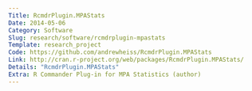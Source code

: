```yaml
---
Title: RcmdrPlugin.MPAStats
Date: 2014-05-06
Category: Software
Slug: research/software/rcmdrplugin-mpastats
Template: research_project
Code: https://github.com/andrewheiss/RcmdrPlugin.MPAStats
Link: http://cran.r-project.org/web/packages/RcmdrPlugin.MPAStats/
Details: "RcmdrPlugin.MPAStats"
Extra: R Commander Plug-in for MPA Statistics (author)
---
```



